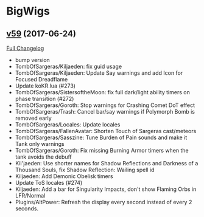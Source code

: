 # BigWigs

## [v59](https://github.com/BigWigsMods/BigWigs/tree/v59) (2017-06-24)
[Full Changelog](https://github.com/BigWigsMods/BigWigs/compare/v58.1...v59)

- bump version  
- TombOfSargeras/Kiljaeden: fix guid usage  
- TombOfSargeras/Kiljaeden: Update Say warnings and add Icon for Focused Dreadflame  
- Update koKR.lua (#273)  
- TombOfSargeras/SistersoftheMoon: fix full dark/light ability timers on phase transition (#272)  
- TombOfSargeras/Goroth: Stop warnings for Crashing Comet DoT effect  
- TombOfSargeras/Trash: Cancel bar/say warnings if Polymorph Bomb is removed early  
- TombOfSargeras/Locales: Update locales  
- TombOfSargeras/FallenAvatar: Shorten Touch of Sargeras cast/meteors  
- TombOfSargeras/Sasszine: Tune Burden of Pain sounds and make it Tank only warnings  
- TombOfSargeras/Goroth: Fix missing Burning Armor timers when the tank avoids the debuff  
- Kil'jaeden: Use shorter names for Shadow Reflections and Darkness of a Thousand Souls, fix Shadow Reflection: Wailing spell id  
- Kiljaeden: Add Demonic Obelisk timers  
- Update ToS locales (#274)  
- Kiljaeden: Add a bar for Singularity Impacts, don't show Flaming Orbs in LFR/Normal  
- Plugins/AltPower: Refresh the display every second instead of every 2 seconds.  
